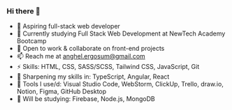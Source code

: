 ### Hi there 👋



- 🔭 Aspiring full-stack web developer
- 🌱 Currently studying Full Stack Web Development at NewTech Academy Bootcamp
- 👯 Open to work & collaborate on front-end projects
- 📫 Reach me at anghel.ergosum@gmail.com
- ⚡ Skills: HTML, CSS, SASS/SCSS, Tailwind CSS, JavaScript, Git
- 🔪 Sharpening my skills in: TypeScript, Angular, React
- 🔧 Tools I use/d: Visual Studio Code, WebStorm, ClickUp, Trello, draw.io, Notion, Figma, GitHub Desktop
- 🤔 Will be studying: Firebase, Node.js, MongoDB
